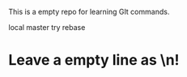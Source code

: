 This is a empty repo for learning GIt commands.

local master try rebase

# Leave a empty line as \n!
